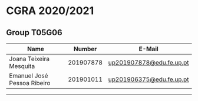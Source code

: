 # CGRA 2020/2021

## Group T05G06
| Name             | Number    | E-Mail             |
| ---------------- | --------- | ------------------ |
| Joana Teixeira Mesquita         | 201907878 | up201907878@edu.fe.up.pt |
| Emanuel José Pessoa Ribeiro     | 201901011 | up201906375@edu.fe.up.pt    |

----